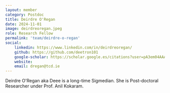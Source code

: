 ```yaml
---
layout: member
category: Postdoc
title: Deirdre O'Regan
date: 2024-11-01
image: deirdreoregan.jpeg
role: Research Fellow
permalink: 'team/deirdre-o-regan'
social:
    linkedin: https://www.linkedin.com/in/deirdreoregan/
    github: https://github.com/deetron101
    google-scholar: https://scholar.google.es/citations?user=pA3em04AAAAJ&hl=ko
    website:
    email: dregan@tcd.ie
---
```



Deirdre O'Regan aka Deee is a long-time Sigmedian. She is Post-doctoral
Researcher under Prof. Anil Kokaram.